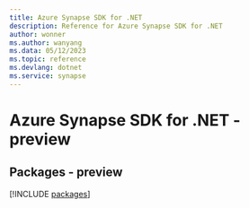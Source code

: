 ```yaml
---
title: Azure Synapse SDK for .NET
description: Reference for Azure Synapse SDK for .NET
author: wonner
ms.author: wanyang
ms.data: 05/12/2023
ms.topic: reference
ms.devlang: dotnet
ms.service: synapse
---
```

# Azure Synapse SDK for .NET - preview
## Packages - preview
[!INCLUDE [packages](synapse-index.md)]